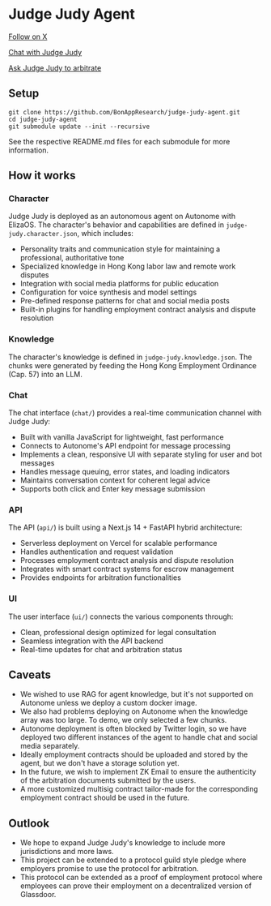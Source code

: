 # Judge Judy Agent

[Follow on X](https://x.com/judge_agent)

[Chat with Judge Judy](https://bonapp.org/judge-judy-agent/chat)

[Ask Judge Judy to arbitrate](https://bonapp.org/judge-judy-agent/arbitrate)

## Setup

```
git clone https://github.com/BonAppResearch/judge-judy-agent.git
cd judge-judy-agent
git submodule update --init --recursive
```

See the respective README.md files for each submodule for more information.

## How it works

### Character

Judge Judy is deployed as an autonomous agent on Autonome with ElizaOS. The character's behavior and capabilities are defined in `judge-judy.character.json`, which includes:

- Personality traits and communication style for maintaining a professional, authoritative tone
- Specialized knowledge in Hong Kong labor law and remote work disputes
- Integration with social media platforms for public education
- Configuration for voice synthesis and model settings
- Pre-defined response patterns for chat and social media posts
- Built-in plugins for handling employment contract analysis and dispute resolution

### Knowledge

The character's knowledge is defined in `judge-judy.knowledge.json`. The chunks were generated by feeding the Hong Kong Employment Ordinance (Cap. 57) into an LLM.

### Chat

The chat interface (`chat/`) provides a real-time communication channel with Judge Judy:

- Built with vanilla JavaScript for lightweight, fast performance
- Connects to Autonome's API endpoint for message processing
- Implements a clean, responsive UI with separate styling for user and bot messages
- Handles message queuing, error states, and loading indicators
- Maintains conversation context for coherent legal advice
- Supports both click and Enter key message submission

### API

The API (`api/`) is built using a Next.js 14 + FastAPI hybrid architecture:

- Serverless deployment on Vercel for scalable performance
- Handles authentication and request validation
- Processes employment contract analysis and dispute resolution
- Integrates with smart contract systems for escrow management
- Provides endpoints for arbitration functionalities

### UI

The user interface (`ui/`) connects the various components through:

- Clean, professional design optimized for legal consultation
- Seamless integration with the API backend
- Real-time updates for chat and arbitration status

## Caveats

- We wished to use RAG for agent knowledge, but it's not supported on Autonome unless we deploy a custom docker image.
- We also had problems deploying on Autonome when the knowledge array was too large. To demo, we only selected a few chunks.
- Autonome deployment is often blocked by Twitter login, so we have deployed two different instances of the agent to handle chat and social media separately.
- Ideally employment contracts should be uploaded and stored by the agent, but we don't have a storage solution yet.
- In the future, we wish to implement ZK Email to ensure the authenticity of the arbitration documents submitted by the users.
- A more customized multisig contract tailor-made for the corresponding employment contract should be used in the future.

## Outlook

- We hope to expand Judge Judy's knowledge to include more jurisdictions and more laws.
- This project can be extended to a protocol guild style pledge where employers promise to use the protocol for arbitration.
- This protocol can be extended as a proof of employment protocol where employees can prove their employment on a decentralized version of Glassdoor.
